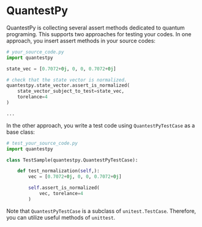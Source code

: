 # QuantestPy


QuantestPy is collecting several assert methods dedicated to quantum programing. This supports two approaches for testing your codes. In one approach, you insert assert methods in your source codes:
```py
# your_source_code.py
import quantestpy

state_vec = [0.7072+0j, 0, 0, 0.7072+0j]

# check that the state vector is normalized.
quantestpy.state_vector.assert_is_normalized(
    state_vector_subject_to_test=state_vec,
    torelance=4
)

...
```
In the other approach, you write a test code using `QuantestPyTestCase` as a base class:
```py
# test_your_source_code.py
import quantestpy

class TestSample(quantestpy.QuantestPyTestCase):

    def test_normalization(self,):
        vec = [0.7072+0j, 0, 0, 0.7072+0j]

        self.assert_is_normalized(
            vec, torelance=4
        )
```
Note that `QuantestPyTestCase` is a subclass of `unitest.TestCase`. Therefore, you can utilize useful methods of `unittest`.
